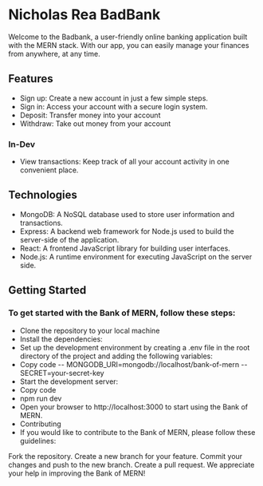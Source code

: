 # Nicholas Rea BadBank
Welcome to the Badbank, a user-friendly online banking application built with the MERN stack. With our app, you can easily manage your finances from anywhere, at any time.

## Features
- Sign up: Create a new account in just a few simple steps.
- Sign in: Access your account with a secure login system.
- Deposit: Transfer money into your account
- Withdraw: Take out money from your account 

### In-Dev
- View transactions: Keep track of all your account activity in one convenient place.

## Technologies
- MongoDB: A NoSQL database used to store user information and transactions.
- Express: A backend web framework for Node.js used to build the server-side of the application.
- React: A frontend JavaScript library for building user interfaces.
- Node.js: A runtime environment for executing JavaScript on the server side.

## Getting Started
### To get started with the Bank of MERN, follow these steps:

- Clone the repository to your local machine
- Install the dependencies:
- Set up the development environment by creating a .env file in the root directory of the project and adding the following variables:
- Copy code
-- MONGODB_URI=mongodb://localhost/bank-of-mern
-- SECRET=your-secret-key
- Start the development server:
- Copy code
- npm run dev
- Open your browser to http://localhost:3000 to start using the Bank of MERN.
- Contributing
- If you would like to contribute to the Bank of MERN, please follow these guidelines:

Fork the repository.
Create a new branch for your feature.
Commit your changes and push to the new branch.
Create a pull request.
We appreciate your help in improving the Bank of MERN!



